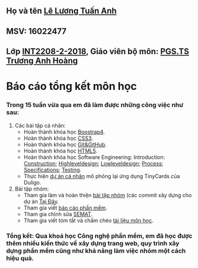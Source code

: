 ## Họ và tên [Lê Lương Tuấn Anh](https://github.com/leluongtuananh)
## MSV: 16022477
## Lớp [INT2208-2-2018](https://github.com/truonganhhoang/INT2208-2-2018), Giáo viên bộ môn: [PGS.TS Trương Anh Hoàng](http://www.uet.vnu.edu.vn/~hoangta/)
# Báo cáo tổng kết môn học
### Trong 15 tuần vừa qua em đã làm được những công việc như sau:
1. Các bài tập cá nhân:
	- Hoàn thành khóa học [Boostrap4](https://github.com/leluongtuananh/INT2208-2-2018/blob/master/LeLuongTuanAnh/Bootstrap.png).
	- Hoàn thành khóa học [CSS3](https://github.com/leluongtuananh/INT2208-2-2018/blob/master/LeLuongTuanAnh/CSS3.png).
	- Hoàn thành khóa học [Git&GitHub](https://github.com/leluongtuananh/INT2208-2-2018/blob/master/LeLuongTuanAnh/GitandGithub.png).
	- Hoàn thành khóa học [HTML5](https://github.com/leluongtuananh/INT2208-2-2018/blob/master/LeLuongTuanAnh/HTML5.png).
	- Hoàn thành khóa học Software Engineering: Introduction: [Construction](https://github.com/leluongtuananh/INT2208-2-2018/blob/master/LeLuongTuanAnh/construction.png); [Highleveldesign](https://github.com/leluongtuananh/INT2208-2-2018/blob/master/LeLuongTuanAnh/highleveldesign.png); [Lowleveldesign](https://github.com/leluongtuananh/INT2208-2-2018/blob/master/LeLuongTuanAnh/lowleveldesign.png); [Process](https://github.com/leluongtuananh/INT2208-2-2018/blob/master/LeLuongTuanAnh/process.png); [Specifications](https://github.com/leluongtuananh/INT2208-2-2018/blob/master/LeLuongTuanAnh/specifications.png); [Testing](https://github.com/leluongtuananh/INT2208-2-2018/blob/master/LeLuongTuanAnh/testing.png).
  	- Thực hiện [dự án cá nhân](https://github.com/truonganhhoang/INT2208-2-2018/tree/master/LeLuongTuanAnh) mô phỏng lại ứng dụng TinyCards của Duligo.
2. Bài tập nhóm:
	- Tham gia làm và hoàn thiện [bài tập nhóm](https://github.com/truonganhhoang/INT2208-2-2018/tree/master/nhom-(everest)) (các commit xây dựng cho dự án [Tại Đây](https://github.com/leluongtuananh/INT2208-2-2018/commits?author=leluongtuananh).
	- Tham gia viết [báo cáo phần mềm](http://bit.ly/2JihrXN).
	- Tham gia chỉnh sửa [SEMAT](http://bit.ly/2F5Ywgn).
	- Tham gia viết tóm tắt và chấm chéo [tài liệu môn học](https://docs.google.com/document/d/1a4i_31R8WBUAnF91syr1FwBpKoAiTY6rEJt1xWjb74M/edit#heading=h.96he3yu1bnz4).

### Tổng kết: Qua khoá học Công nghệ phần mềm, em đã học được thêm nhiều kiến thức về xây dựng trang web, quy trình xây dựng phần mềm cũng như khả năng làm việc nhóm một cách hiệu quả.
